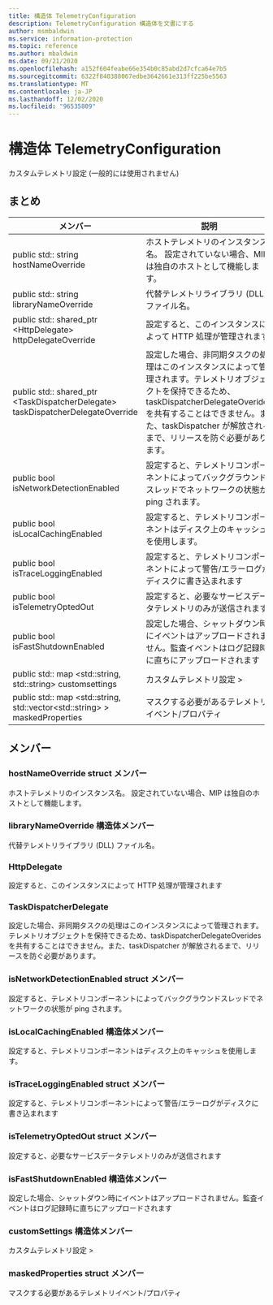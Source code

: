 ```yaml
---
title: 構造体 TelemetryConfiguration
description: TelemetryConfiguration 構造体を文書にする
author: msmbaldwin
ms.service: information-protection
ms.topic: reference
ms.author: mbaldwin
ms.date: 09/21/2020
ms.openlocfilehash: a152f604feabe66e354b0c85abd2d7cfca64e7b5
ms.sourcegitcommit: 6322f840388067edbe3642661e313ff225be5563
ms.translationtype: MT
ms.contentlocale: ja-JP
ms.lasthandoff: 12/02/2020
ms.locfileid: "96535809"
---
```

# <a name="struct-telemetryconfiguration"></a>構造体 TelemetryConfiguration 
カスタムテレメトリ設定 (一般的には使用されません)
  
## <a name="summary"></a>まとめ
 メンバー                        | 説明                                
--------------------------------|---------------------------------------------
public std:: string hostNameOverride  |  ホストテレメトリのインスタンス名。 設定されていない場合、MIP は独自のホストとして機能します。
public std:: string libraryNameOverride  |  代替テレメトリライブラリ (DLL) ファイル名。
public std:: shared_ptr \<HttpDelegate\> httpDelegateOverride  |  設定すると、このインスタンスによって HTTP 処理が管理されます
public std:: shared_ptr \<TaskDispatcherDelegate\> taskDispatcherDelegateOverride  |  設定した場合、非同期タスクの処理はこのインスタンスによって管理されます。テレメトリオブジェクトを保持できるため、taskDispatcherDelegateOverides を共有することはできません。また、taskDispatcher が解放されるまで、リリースを防ぐ必要があります。
public bool isNetworkDetectionEnabled  |  設定すると、テレメトリコンポーネントによってバックグラウンドスレッドでネットワークの状態が ping されます。
public bool isLocalCachingEnabled  |  設定すると、テレメトリコンポーネントはディスク上のキャッシュを使用します。
public bool isTraceLoggingEnabled  |  設定すると、テレメトリコンポーネントによって警告/エラーログがディスクに書き込まれます
public bool isTelemetryOptedOut  |  設定すると、必要なサービスデータテレメトリのみが送信されます
public bool isFastShutdownEnabled  |  設定した場合、シャットダウン時にイベントはアップロードされません。監査イベントはログ記録時に直ちにアップロードされます
public std:: map \<std::string, std::string\> customsettings  |  カスタムテレメトリ設定 >
public std:: map \<std::string, std::vector\<std::string\> \> maskedProperties  |  マスクする必要があるテレメトリイベント/プロパティ
  
## <a name="members"></a>メンバー
  
### <a name="hostnameoverride-struct-member"></a>hostNameOverride struct メンバー
ホストテレメトリのインスタンス名。 設定されていない場合、MIP は独自のホストとして機能します。
  
### <a name="librarynameoverride-struct-member"></a>libraryNameOverride 構造体メンバー
代替テレメトリライブラリ (DLL) ファイル名。
  
### <a name="httpdelegate"></a>HttpDelegate
設定すると、このインスタンスによって HTTP 処理が管理されます
  
### <a name="taskdispatcherdelegate"></a>TaskDispatcherDelegate
設定した場合、非同期タスクの処理はこのインスタンスによって管理されます。テレメトリオブジェクトを保持できるため、taskDispatcherDelegateOverides を共有することはできません。また、taskDispatcher が解放されるまで、リリースを防ぐ必要があります。
  
### <a name="isnetworkdetectionenabled-struct-member"></a>isNetworkDetectionEnabled struct メンバー
設定すると、テレメトリコンポーネントによってバックグラウンドスレッドでネットワークの状態が ping されます。
  
### <a name="islocalcachingenabled-struct-member"></a>isLocalCachingEnabled 構造体メンバー
設定すると、テレメトリコンポーネントはディスク上のキャッシュを使用します。
  
### <a name="istraceloggingenabled-struct-member"></a>isTraceLoggingEnabled struct メンバー
設定すると、テレメトリコンポーネントによって警告/エラーログがディスクに書き込まれます
  
### <a name="istelemetryoptedout-struct-member"></a>isTelemetryOptedOut struct メンバー
設定すると、必要なサービスデータテレメトリのみが送信されます
  
### <a name="isfastshutdownenabled-struct-member"></a>isFastShutdownEnabled 構造体メンバー
設定した場合、シャットダウン時にイベントはアップロードされません。監査イベントはログ記録時に直ちにアップロードされます
  
### <a name="customsettings-struct-member"></a>customSettings 構造体メンバー
カスタムテレメトリ設定 >
  
### <a name="maskedproperties-struct-member"></a>maskedProperties struct メンバー
マスクする必要があるテレメトリイベント/プロパティ
